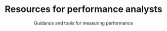 ---
layout: role-index
title: Resources for performance analysts
subtitle: Guidance and tools for measuring performance
audience: performance-analyst
hero: KPIs
---